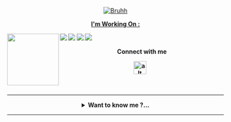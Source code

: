 <p align="center"> <a href="https://github.com/Rlxfly"><img src="http://readme-typing-svg.herokuapp.com?color=2596be&center=true&vCenter=true&multiline=false&lines=Welcome+To+My+Profile;Give+Star+And+Forks;To+My+Repos:)" alt="Bruhh"></p>

<p align="center"><b>I'm Working On :<b></p>

[![](https://img.shields.io/badge/-NPM-cb3837?style=flat-square&logo=npm&logoColor=white)](https://npmjs.com/)
[![](https://img.shields.io/badge/-Python-0078D4?style=flat-square&logo=python&logoColor=white)](https://www.python.org/)
[![](https://img.shields.io/badge/Javascript-fcc624?style=flat-square&logo=javascript&logoColor=white)](https://javascript.org/)
[![](https://img.shields.io/badge/php-19a7f1?style=flat-square&logo=php&logoColor=white)](https://php.org/)
<img src="https://avatars.githubusercontent.com/mxdies" width="120" height="120" align="left">
<center>
Connect with me

<a href="https://instagram.com/mannpiee"><img src="https://cdn-icons-png.flaticon.com/512/174/174855.png" alt="alt text" width="30" height="30"></a>
 &nbsp;&nbsp;



&nbsp;&nbsp;     &nbsp;&nbsp;    &nbsp;&nbsp;   &nbsp;&nbsp;
____
<details>
<summary>Want to know me ?...</summary>
<p>

> I'm Just A Student Engaged In The World Of Coding.
</details>

____
